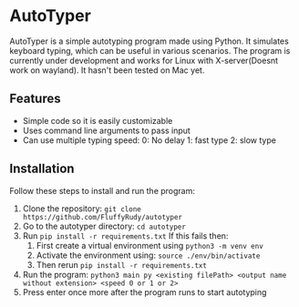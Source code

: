 # AutoTyper

AutoTyper is a simple autotyping program made using Python. It simulates keyboard typing, which can be useful in various scenarios. The program is currently under development and works for Linux with X-server(Doesnt work on wayland). It hasn't been tested on Mac yet. 

## Features
 - Simple code so it is easily customizable
 - Uses command line arguments to pass input
 - Can use multiple typing speed:
    0: No delay
    1: fast type
    2: slow type

## Installation

Follow these steps to install and run the program:

1. Clone the repository: `git clone https://github.com/FluffyRudy/autotyper`
2. Go to the autotyper directory: `cd autotyper`
3. Run `pip install -r requirements.txt` 
   If this fails then:
   1. First create a virtual environment using `python3 -m venv env`
   2. Activate the environment using: `source ./env/bin/activate`
   3. Then rerun `pip install -r requirements.txt`
4. Run the program: `python3 main py <existing filePath> <output name without extension> <speed 0 or 1 or 2>`
5. Press enter once more after the program runs to start autotyping
